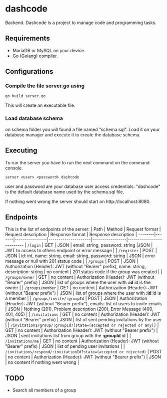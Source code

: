 # dashcode
Backend. Dashcode is a project to manage code and programming tasks.

## Requirements
- MariaDB or MySQL on your device.
- Go (Golang) compiler.

## Configurations
### Compile the file **server.go** using
```
go build server.go
```
This will create an executable file.

### Load database schema

on schema folder you will found a file named "schema.sql". Load it on your database manager
and execute it to create the database schema.

## Executing
To run the server you have to run the next command on the command console.
```
server <user> <password> dashcode
```
user and password are your database user access credentials. "dashcode" is the default database name used by the schema.sql file.

If nothing went wrong the server should start on http://localhost:8080.

## Endpoints
This is the list of endpoints of the server:
| Path | Method | Request format | Request description | Response format | Response description |
--------|-------|----------------|---------------------|-----------------|--------------------------
| `/login` | GET | JSON | email: string, password: string |JSON | JWT to access to others endpoint or error message |
| `/register` | POST | JSON | id: int, name: string, email: string, password: string | JSON | error message or null with 201 status code |
| `/groups` | POST | JSON | Authorization (Header): JWT (without "Bearer" prefix), name: string, description: string | no content | 201 status code if the group was created |
| `/groups/owner` | GET | no content | Authorization (Header): JWT (without "Bearer" prefix) | JSON | list of groups where the user with **:id** id is the owner |
| `/groups/member` | GET | no content | Authorization (Header): JWT (without "Bearer prefix") | JSON | list of groups where the user with **:id** id is a member |
| `/groups/invite/:groupId` | POST | JSON | Authorization (Header): JWT (without "Bearer prefix"), emails: list of users to invite emails | JSON | Nothing (201), Problem description (200), Error Message (400, 401, 405) |
| `/invitations` | GET | no content | Authorization (Header): JWT (without "Bearer" prefix) | JSON | list of sent pending invitations by the user |
| `/invitations/group/:groupId?[state=(accepted or rejected or any)]` | GET | no content | Authorization (Header): JWT (without "Bearer prefix") | JSON | sent invitations list from group with the **:groupId** id |
| `/invitations/me` | GET | no content | Authorization (Header): JWT (without "Bearer" prefix) | JSON | list of pending user invitations |
| `/invitations/respond/:invitationId?state=(accepted or rejected)` | POST | no content | Authorization (Header): JWT (without "Bearer prefix") | JSON | no content if nothing went wrong |

## TODO
- Search all members of a group
